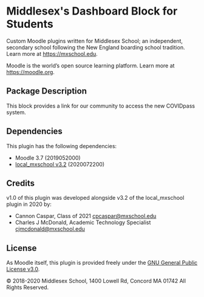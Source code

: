 # Middlesex's Dashboard Block for Students
Custom Moodle plugins written for Middlesex School; an independent, secondary school following the New England boarding school tradition. Learn more at <https://mxschool.edu>.

Moodle is the world’s open source learning platform. Learn more at <https://moodle.org>.

## Package Description
This block provides a link for our community to access the new COVIDpass system.

## Dependencies
This plugin has the following dependencies:
- Moodle 3.7 (2019052000)
- [local_mxschool v3.2](/local/mxschool/README.md) (2020072200)

## Credits
v1.0 of this plugin was developed alongside v3.2 of the local_mxschool plugin in 2020 by:
- Cannon Caspar, Class of 2021 <cpcaspar@mxschool.edu>
- Charles J McDonald, Academic Technology Specialist <cjmcdonald@mxschool.edu>

## License
As Moodle itself, this plugin is provided freely under the [GNU General Public License v3.0](/COPYING.txt).

© 2018-2020 Middlesex School, 1400 Lowell Rd, Concord MA 01742 All Rights Reserved.
